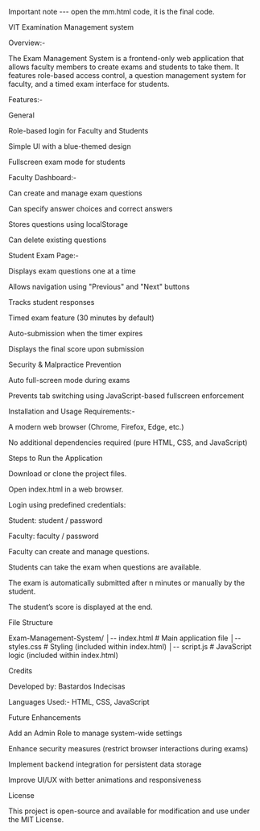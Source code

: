 Important note --- open the mm.html code, it is the final code.



VIT Examination Management system

Overview:- 

The Exam Management System is a frontend-only web application that allows faculty members to create exams and students to take them. It features role-based access control, a question management system for faculty, and a timed exam interface for students.




Features:- 



General

Role-based login for Faculty and Students

Simple UI with a blue-themed design



Fullscreen exam mode for students

Faculty Dashboard:-

Can create and manage exam questions

Can specify answer choices and correct answers

Stores questions using localStorage

Can delete existing questions




Student Exam Page:-

Displays exam questions one at a time

Allows navigation using "Previous" and "Next" buttons

Tracks student responses

Timed exam feature (30 minutes by default)

Auto-submission when the timer expires

Displays the final score upon submission

Security & Malpractice Prevention

Auto full-screen mode during exams

Prevents tab switching using JavaScript-based fullscreen enforcement






Installation and Usage Requirements:- 

A modern web browser (Chrome, Firefox, Edge, etc.)

No additional dependencies required (pure HTML, CSS, and JavaScript)

Steps to Run the Application

Download or clone the project files.

Open index.html in a web browser.



Login using predefined credentials:

Student: student / password

Faculty: faculty / password


Faculty can create and manage questions.

Students can take the exam when questions are available.

The exam is automatically submitted after n minutes or manually by the student.

The student’s score is displayed at the end.






File Structure

Exam-Management-System/
│-- index.html  # Main application file
│-- styles.css  # Styling (included within index.html)
│-- script.js   # JavaScript logic (included within index.html)





Credits

Developed by: Bastardos Indecisas

Languages Used:- HTML, CSS, JavaScript



Future Enhancements

Add an Admin Role to manage system-wide settings

Enhance security measures (restrict browser interactions during exams)

Implement backend integration for persistent data storage

Improve UI/UX with better animations and responsiveness




License

This project is open-source and available for modification and use under the MIT License.
